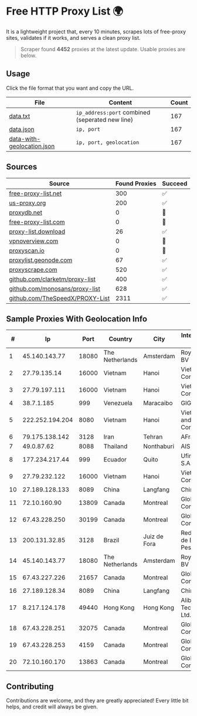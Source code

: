 
# Free HTTP Proxy List 🌍

It is a lightweight project that, every 10 minutes, scrapes lots of free-proxy sites, validates if it works, and serves a clean proxy list.


> Scraper found **4452** proxies at the latest update. Usable proxies are below.

## Usage

Click the file format that you want and copy the URL.


|File|Content|Count|
|----|-------|-----|
|[data.txt](https://raw.githubusercontent.com/themiralay/Proxy-List-World/master/data.txt)|`ip_address:port` combined (seperated new line)|167|
|[data.json](https://raw.githubusercontent.com/themiralay/Proxy-List-World/master/data.json)|`ip, port`|167|
|[data-with-geolocation.json](https://raw.githubusercontent.com/themiralay/Proxy-List-World/master/data-with-geolocation.json)|`ip, port, geolocation`|167|

## Sources

|Source|Found Proxies|Succeed|
|------|-------------|-------|
|[free-proxy-list.net](https://free-proxy-list.net)|300|✅|
|[us-proxy.org](https://www.us-proxy.org)|200|✅|
|[proxydb.net](http://proxydb.net)|0|🚫|
|[free-proxy-list.com](https://free-proxy-list.com/?page=&port=&type%5B%5D=http&type%5B%5D=https&up_time=0&search=Search)|0|🚫|
|[proxy-list.download](https://www.proxy-list.download/HTTP)|26|✅|
|[vpnoverview.com](https://vpnoverview.com/privacy/anonymous-browsing/free-proxy-servers)|0|🚫|
|[proxyscan.io](https://www.proxyscan.io)|0|🚫|
|[proxylist.geonode.com](https://proxylist.geonode.com/api/proxy-list?limit=300&page=1&sort_by=lastChecked&sort_type=desc&protocols=http,https)|67|✅|
|[proxyscrape.com](https://api.proxyscrape.com/v2/?request=displayproxies&protocol=http&timeout=10000&country=all&ssl=all&anonymity=all)|520|✅|
|[github.com/clarketm/proxy-list](https://raw.githubusercontent.com/clarketm/proxy-list/master/proxy-list-raw.txt)|400|✅|
|[github.com/monosans/proxy-list](https://raw.githubusercontent.com/monosans/proxy-list/main/proxies/http.txt)|628|✅|
|[github.com/TheSpeedX/PROXY-List](https://raw.githubusercontent.com/TheSpeedX/PROXY-List/master/http.txt)|2311|✅|


## Sample Proxies With Geolocation Info

|#|Ip|Port|Country|City|Internet Service Provider|
|-|--|----|-------|----|-------------------------|
|1|45.140.143.77|18080|The Netherlands|Amsterdam|RoyaleHosting BV|
|2|27.79.135.14|16000|Vietnam|Hanoi|Viettel Corporation|
|3|27.79.197.111|16000|Vietnam|Hanoi|Viettel Corporation|
|4|38.7.1.185|999|Venezuela|Maracaibo|GIGAPOP, C.A.|
|5|222.252.194.204|8080|Vietnam|Hanoi|VietNam Post and Telecom Corporation|
|6|79.175.138.142|3128|Iran|Tehran|AFranet Co|
|7|49.0.87.62|8088|Thailand|Nonthaburi|AIS-Fibre|
|8|177.234.217.44|999|Ecuador|Quito|Ufinet Panama S.A.|
|9|27.79.232.122|16000|Vietnam|Hanoi|Viettel Corporation|
|10|27.189.128.133|8089|China|Langfang|Chinanet|
|11|72.10.160.90|13809|Canada|Montreal|GloboTech Communications|
|12|67.43.228.250|30199|Canada|Montreal|GloboTech Communications|
|13|200.131.32.85|3128|Brazil|Juiz de Fora|Rede Nacional de Ensino e Pesquisa|
|14|45.140.143.77|18080|The Netherlands|Amsterdam|RoyaleHosting BV|
|15|67.43.227.226|21657|Canada|Montreal|GloboTech Communications|
|16|27.189.128.34|8089|China|Langfang|Chinanet|
|17|8.217.124.178|49440|Hong Kong|Hong Kong|Alibaba (US) Technology Co., Ltd.|
|18|67.43.228.251|32075|Canada|Montreal|GloboTech Communications|
|19|67.43.228.253|4159|Canada|Montreal|GloboTech Communications|
|20|72.10.160.170|13863|Canada|Montreal|GloboTech Communications|



## Contributing

Contributions are welcome, and they are greatly appreciated! Every
little bit helps, and credit will always be given.

